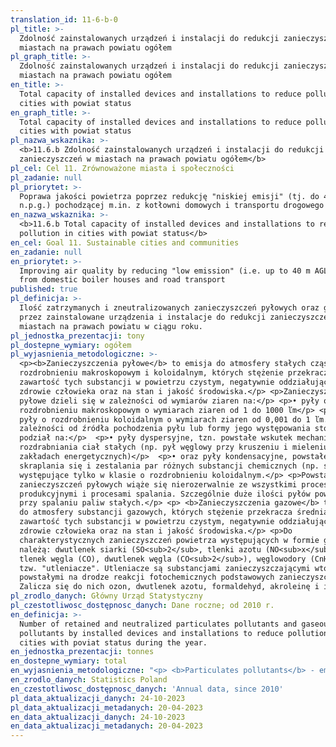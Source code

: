 ```yaml
---
translation_id: 11-6-b-0
pl_title: >-
  Zdolność zainstalowanych urządzeń i instalacji do redukcji zanieczyszczeń w
  miastach na prawach powiatu ogółem
pl_graph_title: >-
  Zdolność zainstalowanych urządzeń i instalacji do redukcji zanieczyszczeń w
  miastach na prawach powiatu ogółem
en_title: >-
  Total capacity of installed devices and installations to reduce pollution in
  cities with powiat status
en_graph_title: >-
  Total capacity of installed devices and installations to reduce pollution in
  cities with powiat status
pl_nazwa_wskaznika: >-
  <b>11.6.b Zdolność zainstalowanych urządzeń i instalacji do redukcji
  zanieczyszczeń w miastach na prawach powiatu ogółem</b>
pl_cel: Cel 11. Zrównoważone miasta i społeczności
pl_zadanie: null
pl_priorytet: >-
  Poprawa jakości powietrza poprzez redukcję "niskiej emisji" (tj. do 40 m
  n.p.g.) pochodzącej m.in. z kotłowni domowych i transportu drogowego
en_nazwa_wskaznika: >-
  <b>11.6.b Total capacity of installed devices and installations to reduce
  pollution in cities with powiat status</b>
en_cel: Goal 11. Sustainable cities and communities
en_zadanie: null
en_priorytet: >-
  Improving air quality by reducing "low emission" (i.e. up to 40 m AGL ) i.a.
  from domestic boiler houses and road transport
published: true
pl_definicja: >-
  Ilość zatrzymanych i zneutralizowanych zanieczyszczeń pyłowych oraz gazowych
  przez zainstalowane urządzenia i instalacje do redukcji zanieczyszczeń w
  miastach na prawach powiatu w ciągu roku.
pl_jednostka_prezentacji: tony
pl_dostepne_wymiary: ogółem
pl_wyjasnienia_metodologiczne: >-
  <p><b>Zanieczyszczenia pyłowe</b> to emisja do atmosfery stałych cząstek o
  rozdrobnieniu makroskopowym i koloidalnym, których stężenie przekracza średnią
  zawartość tych substancji w powietrzu czystym, negatywnie oddziałując na
  zdrowie człowieka oraz na stan i jakość środowiska.</p> <p>Zanieczyszczenia
  pyłowe dzieli się w zależności od wymiarów ziaren na:</p> <p>• pyły o
  rozdrobnieniu makroskopowym o wymiarach ziaren od 1 do 1000 ľm</p> <p>• oraz
  pyły o rozdrobnieniu koloidalnym o wymiarach ziaren od 0,001 do 1 ľm.</p> <p>W
  zależności od źródła pochodzenia pyłu lub formy jego występowania stosuje się
  podział na:</p>  <p>• pyły dyspersyjne, tzn. powstałe wskutek mechanicznego
  rozdrabniania ciał stałych (np. pył węglowy przy kruszeniu i mieleniu węgla w
  zakładach energetycznych)</p>  <p>• oraz pyły kondensacyjne, powstałe w wyniku
  skraplania się i zestalania par różnych substancji chemicznych (np. sadza),
  występujące tylko w klasie o rozdrobnieniu koloidalnym.</p> <p>Powstawanie
  zanieczyszczeń pyłowych wiąże się nierozerwalnie ze wszystkimi procesami
  produkcyjnymi i procesami spalania. Szczególnie duże ilości pyłów powstają
  przy spalaniu paliw stałych.</p> <p> <b>Zanieczyszczenia gazowe</b> to emisja
  do atmosfery substancji gazowych, których stężenie przekracza średnią
  zawartość tych substancji w powietrzu czystym, negatywnie oddziałując na
  zdrowie człowieka oraz na stan i jakość środowiska.</p> <p>Do
  charakterystycznych zanieczyszczeń powietrza występujących w formie gazowej
  należą: dwutlenek siarki (SO<sub>2</sub>, tlenki azotu (NO<sub>x</sub>),
  tlenek węgla (CO), dwutlenek węgla (CO<sub>2</sub>), węglowodory (CnHm) oraz
  tzw. "utleniacze". Utleniacze są substancjami zanieczyszczającymi wtórnymi,
  powstałymi na drodze reakcji fotochemicznych podstawowych zanieczyszczeń.
  Zalicza się do nich ozon, dwutlenek azotu, formaldehyd, akroleinę i inne.</p>
pl_zrodlo_danych: Główny Urząd Statystyczny
pl_czestotliwosc_dostępnosc_danych: Dane roczne; od 2010 r.
en_definicja: >-
  Number of retained and neutralized particulates pollutants and gaseous
  pollutants by installed devices and installations to reduce pollution in
  cities with poviat status during the year.
en_jednostka_prezentacji: tonnes
en_dostepne_wymiary: total
en_wyjasnienia_metodologiczne: "<p> <b>Particulates pollutants</b> - emissions into the atmosphere particulate fragmentation macroscopic and colloidal whose concentration exceeds the average content of these substances in the clean air, negatively impacting on human health and the condition and quality of the environment.</p> <p>They are divided according to particulates grain sizes into the following classes:</p> <p>• particulates of macroscopic dispersion of the grain from 1 to 1000 µm;</p> <p>• particulates of colloidal dispersion of the grain from 0.001 to 1 µm.</p> <p>Depending on the origin of particulates and fits form, the following division has been assumed:</p> <p>• dispersive particulates, formed in result of mechanical dispersion of solids (e.g. coal dust during coal crushing and grinding in power stations);</p> <p>• condensation particulates, formed in result of condensation and consolidation of vapour of various chemical substances (e.g. soot), general present only in colloidal break-up class.</p> <p>The formation of particulates pollutants is inseparably connected with all the production processes and combustion processes. A large amount of particulates pollutants is particularly produced during combustion of solid fuel.</p> <p> <b>Gas pollutants</b> - emissions to the atmosphere of gaseous substances whose concentration exceeds the average content of these substances in the clean air, adversely affecting human health and the condition and quality of the environment.</p> <p>Characteristic pollutants of the atmosphere in gaseous state refer to sulphur dioxide (SO<sub>2</sub>), nitric oxides (NO<sub>x</sub>), carbon monoxide (CO), carbon dioxide (CO<sub>2</sub>), hydrocarbons (CnHm) and so called \"oxidizers\". Oxidizers are secondary pollutants, produced in photochemical reaction of basic pollutants. They include ozone, nitrogen dioxide, formaldehyde, acrolein and others.</p>"
en_zrodlo_danych: Statistics Poland
en_czestotliwosc_dostępnosc_danych: 'Annual data, since 2010'
pl_data_aktualizacji_danych: 24-10-2023
pl_data_aktualizacji_metadanych: 20-04-2023
en_data_aktualizacji_danych: 24-10-2023
en_data_aktualizacji_metadanych: 20-04-2023
---
```

